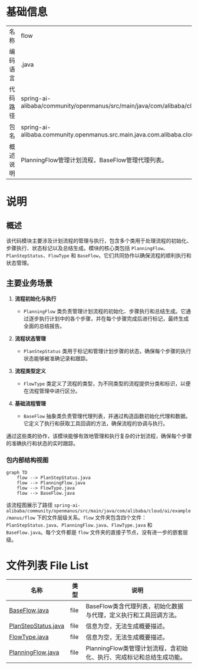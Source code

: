 # 基础信息

|      |      |
|------|------|
| 名称 | flow |
| 编码语言 | .java |
| 代码路径 | spring-ai-alibaba/community/openmanus/src/main/java/com/alibaba/cloud/ai/example/manus/flow |
| 包名 | spring-ai-alibaba.community.openmanus.src.main.java.com.alibaba.cloud.ai.example.manus.flow |
| 概述说明 | PlanningFlow管理计划流程，BaseFlow管理代理列表。 |

# 说明

## 概述

该代码模块主要涉及计划流程的管理与执行，包含多个类用于处理流程的初始化、步骤执行、状态标记以及总结生成。模块的核心类包括 `PlanningFlow`、`PlanStepStatus`、`FlowType` 和 `BaseFlow`，它们共同协作以确保流程的顺利执行和状态管理。

## 主要业务场景

1. **流程初始化与执行**  
   - `PlanningFlow` 类负责管理计划流程的初始化、步骤执行和总结生成。它通过逐步执行计划中的各个步骤，并在每个步骤完成后进行标记，最终生成全面的总结报告。

2. **流程状态管理**  
   - `PlanStepStatus` 类用于标记和管理计划步骤的状态，确保每个步骤的执行状态能够被准确记录和跟踪。

3. **流程类型定义**  
   - `FlowType` 类定义了流程的类型，为不同类型的流程提供分类和标识，以便在流程管理中进行区分。

4. **基础流程管理**  
   - `BaseFlow` 抽象类负责管理代理列表，并通过构造函数初始化代理和数据。它定义了执行和获取工具回调的方法，确保流程的协调与执行。

通过这些类的协作，该模块能够有效地管理和执行复杂的计划流程，确保每个步骤的准确执行和状态的实时跟踪。


### 包内部结构视图

```mermaid
graph TD
    flow --> PlanStepStatus.java
    flow --> PlanningFlow.java
    flow --> FlowType.java
    flow --> BaseFlow.java
```

该流程图展示了路径 `spring-ai-alibaba/community/openmanus/src/main/java/com/alibaba/cloud/ai/example/manus/flow` 下的文件层级关系。`flow` 文件夹包含四个文件：`PlanStepStatus.java`、`PlanningFlow.java`、`FlowType.java` 和 `BaseFlow.java`。每个文件都是 `flow` 文件夹的直接子节点，没有进一步的嵌套层级。

# 文件列表 File List

| 名称   | 类型  | 说明 |
|-------|------|-------------|
| [BaseFlow.java](BaseFlow.md) | file | BaseFlow类含代理列表，初始化数据与代理，定义执行和工具回调方法。 |
| [PlanStepStatus.java](PlanStepStatus.md) | file | 信息为空，无法生成概要描述。 |
| [FlowType.java](FlowType.md) | file | 信息为空，无法生成概要描述。 |
| [PlanningFlow.java](PlanningFlow.md) | file | PlanningFlow类管理计划流程，含初始化、执行、完成标记和总结生成功能。 |


